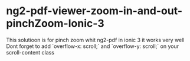 # ng2-pdf-viewer-zoom-in-and-out-pinchZoom-Ionic-3
This solutioon is for pinch zoom  whit ng2-pdf in ionic 3 it works very well 
Dont forget to  add ´overflow-x: scroll;´ and ´overflow-y: scroll;´ on your scroll-content class
 
